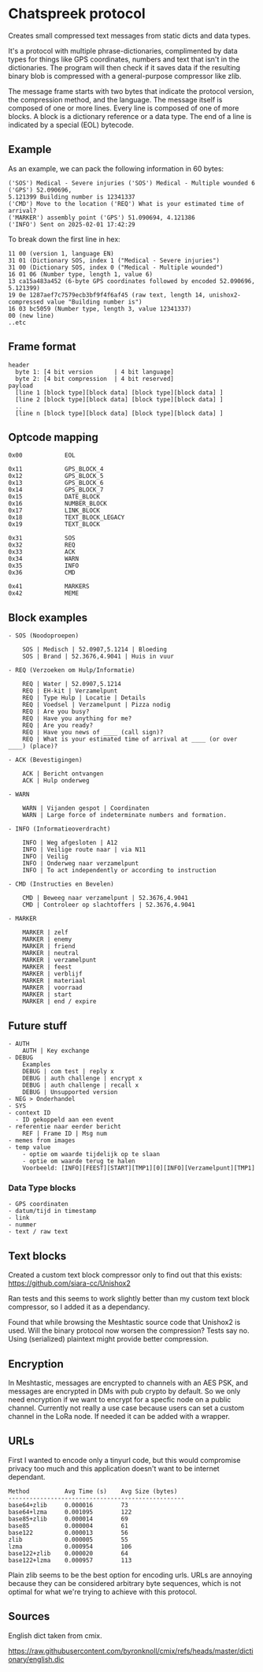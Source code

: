# Chatspreek protocol

Creates small compressed text messages from static dicts and data types.

It's a protocol with multiple phrase-dictionaries, complimented by data types for things like GPS coordinates, numbers and text that isn't in the dictionaries. The program will then check if it saves data if the resulting binary blob is compressed with a general-purpose compressor like zlib.

The message frame starts with two bytes that indicate the protocol version, the compression method, and the language. The message itself is composed of one or more lines. Every line is composed of one of more blocks. A block is a dictionary reference or a data type. The end of a line is indicated by a special (EOL) bytecode.

## Example

As an example, we can pack the following information in 60 bytes:

```
('SOS') Medical - Severe injuries ('SOS') Medical - Multiple wounded 6 ('GPS') 52.090696,
5.121399 Building number is 12341337
('CMD') Move to the location ('REQ') What is your estimated time of arrival?
('MARKER') assembly point ('GPS') 51.090694, 4.121386
('INFO') Sent on 2025-02-01 17:42:29
```

To break down the first line in hex:

```
11 00 (version 1, language EN)
31 01 (Dictionary SOS, index 1 ("Medical - Severe injuries")
31 00 (Dictionary SOS, index 0 ("Medical - Multiple wounded")
16 01 06 (Number type, length 1, value 6)
13 ca15a483a452 (6-byte GPS coordinates followed by encoded 52.090696, 5.121399)
19 0e 1287aef7c7579ecb3bf9f4f6af45 (raw text, length 14, unishox2-compressed value "Building number is")
16 03 bc5059 (Number type, length 3, value 12341337)
00 (new line)
..etc
```

## Frame format

```
header
  byte 1: [4 bit version      | 4 bit language]
  byte 2: [4 bit compression  | 4 bit reserved]
payload
  [line 1 [block type][block data] [block type][block data] ]
  [line 2 [block type][block data] [block type][block data] ]
  ..
  [line n [block type][block data] [block type][block data] ]
```

## Optcode mapping

```
0x00            EOL

0x11            GPS_BLOCK_4
0x12            GPS_BLOCK_5
0x13            GPS_BLOCK_6
0x14            GPS_BLOCK_7
0x15            DATE_BLOCK
0x16            NUMBER_BLOCK
0x17            LINK_BLOCK
0x18            TEXT_BLOCK_LEGACY
0x19            TEXT_BLOCK

0x31            SOS
0x32            REQ
0x33            ACK
0x34            WARN
0x35            INFO
0x36            CMD

0x41            MARKERS
0x42            MEME
```

## Block examples

```
- SOS (Noodoproepen)

    SOS | Medisch | 52.0907,5.1214 | Bloeding
    SOS | Brand | 52.3676,4.9041 | Huis in vuur

- REQ (Verzoeken om Hulp/Informatie)

    REQ | Water | 52.0907,5.1214
    REQ | EH-kit | Verzamelpunt
    REQ | Type Hulp | Locatie | Details
    REQ | Voedsel | Verzamelpunt | Pizza nodig
    REQ | Are you busy? 
    REQ | Have you anything for me? 
    REQ | Are you ready? 
    REQ | Have you news of ____ (call sign)? 
    REQ | What is your estimated time of arrival at ____ (or over ____) (place)? 

- ACK (Bevestigingen)

    ACK | Bericht ontvangen
    ACK | Hulp onderweg

- WARN

    WARN | Vijanden gespot | Coordinaten
    WARN | Large force of indeterminate numbers and formation.

- INFO (Informatieoverdracht)

    INFO | Weg afgesloten | A12
    INFO | Veilige route naar | via N11
    INFO | Veilig
    INFO | Onderweg naar verzamelpunt
    INFO | To act independently or according to instruction

- CMD (Instructies en Bevelen)

    CMD | Beweeg naar verzamelpunt | 52.3676,4.9041
    CMD | Controleer op slachtoffers | 52.3676,4.9041

- MARKER

    MARKER | zelf
    MARKER | enemy
    MARKER | friend
    MARKER | neutral
    MARKER | verzamelpunt
    MARKER | feest
    MARKER | verblijf
    MARKER | materiaal
    MARKER | voorraad
    MARKER | start
    MARKER | end / expire
```

## Future stuff

```
- AUTH
    AUTH | Key exchange
- DEBUG
    Examples
    DEBUG | com test | reply x
    DEBUG | auth challenge | encrypt x
    DEBUG | auth challenge | recall x
    DEBUG | Unsupported version
- NEG > Onderhandel
- SYS
- context ID
  - ID gekoppeld aan een event
- referentie naar eerder bericht
    REF | Frame ID | Msg num
- memes from images
- temp value
    - optie om waarde tijdelijk op te slaan
    - optie om waarde terug te halen
    Voorbeeld: [INFO][FEEST][START][TMP1][0][INFO][Verzamelpunt][TMP1]
```

### Data Type blocks

```
- GPS coordinaten
- datum/tijd in timestamp
- link
- nummer
- text / raw text
```

## Text blocks

Created a custom text block compressor only to find out that this exists:
https://github.com/siara-cc/Unishox2

Ran tests and this seems to work slightly better than my custom text block compressor, so I added it as a dependancy.

Found that while browsing the Meshtastic source code that Unishox2 is used. Will the binary protocol now worsen the compression? Tests say no. Using (serialized) plaintext might provide better compression.

## Encryption

In Meshtastic, messages are encrypted to channels with an AES PSK, and messages are encrypted in DMs with pub crypto by default. So we only need encryption if we want to encrypt for a specfic node on a public channel. Currently not really a use case because users can set a custom channel in the LoRa node. If needed it can be added with a wrapper.

## URLs

First I wanted to encode only a tinyurl code, but this would compromise privacy too much and this application doesn't want to be internet dependant.

```
Method          Avg Time (s)    Avg Size (bytes)
--------------------------------------------------
base64+zlib     0.000016        73
base64+lzma     0.001095        122
base85+zlib     0.000014        69
base85          0.000004        61
base122         0.000013        56
zlib            0.000005        55
lzma            0.000954        106
base122+zlib    0.000020        64
base122+lzma    0.000957        113
```

Plain zlib seems to be the best option for encoding urls. URLs are annoying because they can be considered arbitrary byte sequences, which is not optimal for what we're trying to achieve with this protocol.

## Sources

English dict taken from cmix.

https://raw.githubusercontent.com/byronknoll/cmix/refs/heads/master/dictionary/english.dic